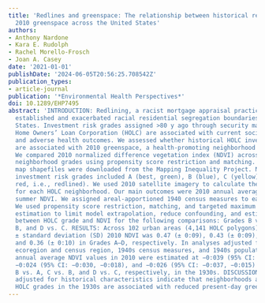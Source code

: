 ```yaml
---
title: 'Redlines and greenspace: The relationship between historical redlining and
  2010 greenspace across the United States'
authors:
- Anthony Nardone
- Kara E. Rudolph
- Rachel Morello-Frosch
- Joan A. Casey
date: '2021-01-01'
publishDate: '2024-06-05T20:56:25.708542Z'
publication_types:
- article-journal
publication: '*Environmental Health Perspectives*'
doi: 10.1289/EHP7495
abstract: 'INTRODUCTION: Redlining, a racist mortgage appraisal practice of the 1930s,
  established and exacerbated racial residential segregation boundaries in the United
  States. Investment risk grades assigned >80 y ago through security maps from the
  Home Owners’ Loan Corporation (HOLC) are associated with current sociodemographics
  and adverse health outcomes. We assessed whether historical HOLC investment grades
  are associated with 2010 greenspace, a health-promoting neighborhood resource. OBJECTIVES:
  We compared 2010 normalized difference vegetation index (NDVI) across previous HOLC
  neighborhood grades using propensity score restriction and matching. METHODS: Security
  map shapefiles were downloaded from the Mapping Inequality Project. Neighborhood
  investment risk grades included A (best, green), B (blue), C (yellow), and D (hazardous,
  red, i.e., redlined). We used 2010 satellite imagery to calculate the average NDVI
  for each HOLC neighborhood. Our main outcomes were 2010 annual average NDVI and
  summer NDVI. We assigned areal-apportioned 1940 census measures to each HOLC neighborhood.
  We used propensity score restriction, matching, and targeted maximum likelihood
  estimation to limit model extrapolation, reduce confounding, and estimate the association
  between HOLC grade and NDVI for the following comparisons: Grades B vs. A, C vs.
  B, and D vs. C. RESULTS: Across 102 urban areas (4,141 HOLC polygons), annual average
  ± standard deviation (SD) 2010 NDVI was 0.47 (± 0:09), 0.43 (± 0:09), 0.39 (± 0:09),
  and 0.36 (± 0:10) in Grades A–D, respectively. In analyses adjusted for current
  ecoregion and census region, 1940s census measures, and 1940s population density,
  annual average NDVI values in 2010 were estimated at −0:039 (95% CI: −0:045, −0:034),
  −0:024 (95% CI: −0:030, −0:018), and −0:026 (95% CI: −0:037, −0:015) for Grades
  B vs. A, C vs. B, and D vs. C, respectively, in the 1930s. DISCUSSION: Estimates
  adjusted for historical characteristics indicate that neighborhoods assigned worse
  HOLC grades in the 1930s are associated with reduced present-day greenspace. https://doi.org/10.1289/EHP7495.'
---
```


